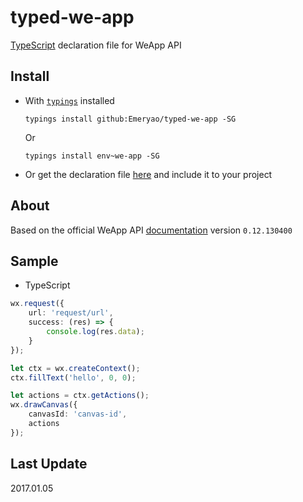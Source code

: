 # typed-we-app
[TypeScript](http://www.typescriptlang.org) declaration file for WeApp API

## Install
* With [`typings`](https://github.com/typings/typings) installed  

    ```batch
    typings install github:Emeryao/typed-we-app -SG
    ```  
    Or  
    ```batch
    typings install env~we-app -SG
    ```

* Or get the declaration file [here](./we-app.d.ts) and include it to your project

## About
Based on the official WeApp API [documentation](https://mp.weixin.qq.com/debug/wxadoc/dev/api/) version `0.12.130400`

## Sample
* TypeScript
```typescript
wx.request({
    url: 'request/url',
    success: (res) => {
        console.log(res.data);
    }
});

let ctx = wx.createContext();
ctx.fillText('hello', 0, 0);

let actions = ctx.getActions();
wx.drawCanvas({
    canvasId: 'canvas-id',
    actions
});
```

## Last Update
2017.01.05

